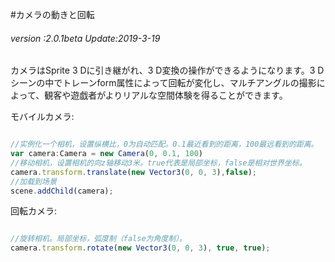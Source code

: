 #カメラの動きと回転

###### *version :2.0.1beta   Update:2019-3-19*

カメラはSprite 3 Dに引き継がれ、3 D変換の操作ができるようになります。3 Dシーンの中でトレーンform属性によって回転が変化し、マルチアングルの撮影によって、観客や遊戯者がよりリアルな空間体験を得ることができます。

モバイルカメラ:


```typescript

//实例化一个相机，设置纵横比，0为自动匹配。0.1最近看到的距离，100最远看到的距离。
var camera:Camera = new Camera(0, 0.1, 100)
//移动相机，设置相机的向z轴移动3米。true代表是局部坐标，false是相对世界坐标。 
camera.transform.translate(new Vector3(0, 0, 3),false);
//加载到场景
scene.addChild(camera);
```


回転カメラ:


```typescript

//旋转相机。局部坐标，弧度制（false为角度制）。
camera.transform.rotate(new Vector3(0, 0, 3), true, true);
```



